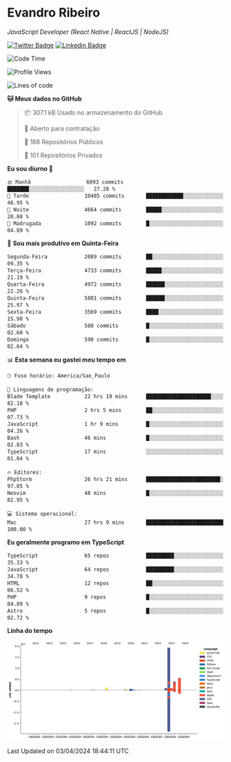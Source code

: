 # Evandro **Ribeiro**

*JavaScript Developer (React Native | ReactJS | NodeJS)*

[![Twitter Badge](https://img.shields.io/badge/-@ribeiroevandro-201B2D?style=flat-square&labelColor=201B2D&logo=twitter&logoColor=white&link=https://twitter.com/ribeiroevandro)](https://twitter.com/ribeiroevandro) 
[![Linkedin Badge](https://img.shields.io/badge/-Evandro%20Ribeiro-201B2D?style=flat-square&logo=Linkedin&logoColor=white&link=https://www.linkedin.com/in/ribeiroevandro)](https://www.linkedin.com/in/ribeiroevandro) 


<!--START_SECTION:waka-->
![Code Time](http://img.shields.io/badge/Code%20Time-3%2C780%20hrs%2044%20mins-blue)

![Profile Views](http://img.shields.io/badge/Visualizac%C3%B5es%20do%20perfil-1-blue)

![Lines of code](https://img.shields.io/badge/Desde%20o%20Hello%20World%20eu%20escrevi-33.7%20million%20linhas%20de%20c%C3%B3digo-blue)

**🐱 Meus dados no GitHub** 

> 📦 307.1 kB Usado no armazenamento do GitHub 
 > 
> 💼 Aberto para contratação
 > 
> 📜 188 Repositórios Públicos 
 > 
> 🔑 101 Repositórios Privados 
 > 
**Eu sou diurno 🐤** 

```text
🌞 Manhã                  6093 commits        ███████░░░░░░░░░░░░░░░░░░   27.28 % 
🌆 Tarde                  10485 commits       ████████████░░░░░░░░░░░░░   46.95 % 
🌃 Noite                  4664 commits        █████░░░░░░░░░░░░░░░░░░░░   20.88 % 
🌙 Madrugada              1092 commits        █░░░░░░░░░░░░░░░░░░░░░░░░   04.89 % 
```
📅 **Sou mais produtivo em Quinta-Feira** 

```text
Segunda-Feira            2089 commits        ██░░░░░░░░░░░░░░░░░░░░░░░   09.35 % 
Terça-Feira              4733 commits        █████░░░░░░░░░░░░░░░░░░░░   21.19 % 
Quarta-Feira             4972 commits        ██████░░░░░░░░░░░░░░░░░░░   22.26 % 
Quinta-Feira             5801 commits        ██████░░░░░░░░░░░░░░░░░░░   25.97 % 
Sexta-Feira              3569 commits        ████░░░░░░░░░░░░░░░░░░░░░   15.98 % 
Sábado                   580 commits         █░░░░░░░░░░░░░░░░░░░░░░░░   02.60 % 
Domingo                  590 commits         █░░░░░░░░░░░░░░░░░░░░░░░░   02.64 % 
```


📊 **Esta semana eu gastei meu tempo em** 

```text
🕑︎ Fuso horário: America/Sao_Paulo

💬 Linguagens de programação: 
Blade Template           22 hrs 19 mins      █████████████████████░░░░   82.18 % 
PHP                      2 hrs 5 mins        ██░░░░░░░░░░░░░░░░░░░░░░░   07.73 % 
JavaScript               1 hr 9 mins         █░░░░░░░░░░░░░░░░░░░░░░░░   04.26 % 
Bash                     46 mins             █░░░░░░░░░░░░░░░░░░░░░░░░   02.83 % 
TypeScript               17 mins             ░░░░░░░░░░░░░░░░░░░░░░░░░   01.04 % 

🔥 Editores: 
PhpStorm                 26 hrs 21 mins      ████████████████████████░   97.05 % 
Neovim                   48 mins             █░░░░░░░░░░░░░░░░░░░░░░░░   02.95 % 

💻 Sistema operacional: 
Mac                      27 hrs 9 mins       █████████████████████████   100.00 % 
```

**Eu geralmente programo em TypeScript** 

```text
TypeScript               65 repos            █████████░░░░░░░░░░░░░░░░   35.33 % 
JavaScript               64 repos            █████████░░░░░░░░░░░░░░░░   34.78 % 
HTML                     12 repos            ██░░░░░░░░░░░░░░░░░░░░░░░   06.52 % 
PHP                      9 repos             █░░░░░░░░░░░░░░░░░░░░░░░░   04.89 % 
Astro                    5 repos             █░░░░░░░░░░░░░░░░░░░░░░░░   02.72 % 
```



**Linha do tempo**

![Lines of Code chart](https://raw.githubusercontent.com/ribeiroevandro/ribeiroevandro/main/assets/bar_graph.png)


 Last Updated on 03/04/2024 18:44:11 UTC
<!--END_SECTION:waka-->
